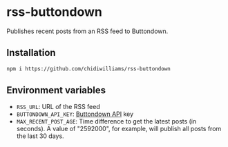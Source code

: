# rss-buttondown

Publishes recent posts from an RSS feed to Buttondown.

## Installation

```bash
npm i https://github.com/chidiwilliams/rss-buttondown
```

## Environment variables

- `RSS_URL`: URL of the RSS feed
- `BUTTONDOWN_API_KEY`: [Buttondown API](https://api.buttondown.email/v1/schema) key
- `MAX_RECENT_POST_AGE`: Time difference to get the latest posts (in seconds). A value of "2592000", for example, will publish all posts from the last 30 days.
